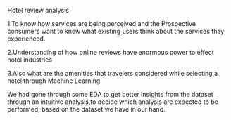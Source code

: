 Hotel review analysis

1.To know how services are being perceived and the Prospective consumers want to know what existing users think about the services thay experienced.

2.Understanding of how online reviews have enormous power to effect hotel industries

3.Also what are the amenities that travelers considered while selecting a hotel through Machine Learning.


We had gone through some EDA  to get better insights from the dataset through an intuitive analysis,to decide which analysis are expected to be performed, based on the dataset we have in our hand.
